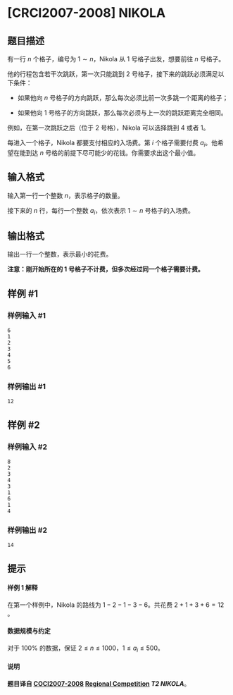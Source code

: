 # [CRCI2007-2008] NIKOLA

## 题目描述

有一行 $n$ 个格子，编号为 $1\sim n$，Nikola 从 $1$ 号格子出发，想要前往 $n$ 号格子。

他的行程包含若干次跳跃，第一次只能跳到 $2$ 号格子，接下来的跳跃必须满足以下条件：

- 如果他向 $n$ 号格子的方向跳跃，那么每次必须比前一次多跳一个距离的格子；

- 如果他向 $1$ 号格子的方向跳跃，那么每次必须与上一次的跳跃距离完全相同。

例如，在第一次跳跃之后（位于 $2$ 号格），Nikola 可以选择跳到 $4$ 或者 $1$。

每进入一个格子，Nikola 都要支付相应的入场费。第 $i$ 个格子需要付费 $a_i$。他希望在能到达 $n$ 号格的前提下尽可能少的花钱。你需要求出这个最小值。

## 输入格式

输入第一行一个整数 $n$，表示格子的数量。

接下来的 $n$ 行，每行一个整数 $a_i$，依次表示 $1\sim n$ 号格子的入场费。

## 输出格式

输出一行一个整数，表示最小的花费。

**注意：刚开始所在的 $1$ 号格子不计费，但多次经过同一个格子需要计费。**

## 样例 #1

### 样例输入 #1
```
6
1
2
3
4
5
6
```

### 样例输出 #1

```
12
```

## 样例 #2

### 样例输入 #2
```
8
2
3
4
3
1
6
1
4
```

### 样例输出 #2

```
14
```

## 提示

#### 样例 1 解释

在第一个样例中，Nikola 的路线为 $1-2-1-3-6$。共花费 $2+1+3+6=12$ 。


#### 数据规模与约定

对于 $100\%$ 的数据，保证 $2\le n\le 1000$，$1\le a_i\le 500$。

#### 说明

**题目译自 [COCI2007-2008](https://hsin.hr/coci/archive/2007_2008/) [Regional Competition](https://hsin.hr/coci/archive/2007_2008/regional_tasks.pdf) *T2 NIKOLA***。

